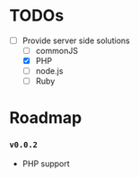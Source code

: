 # TODOs
- [ ] Provide server side solutions
  - [ ] commonJS
  - [X] PHP
  - [ ] node.js
  - [ ] Ruby

# Roadmap
### `v0.0.2`
- PHP support
